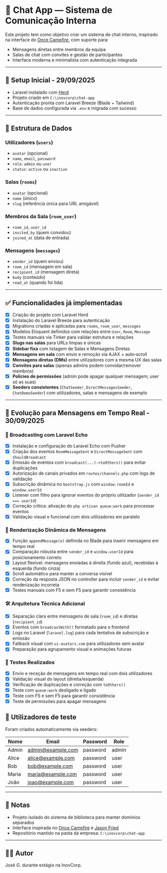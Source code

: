 # 💬 Chat App — Sistema de Comunicação Interna

Este projeto tem como objetivo criar um sistema de chat interno, inspirado na interface do [Once Campfire](https://once.com/campfire), com suporte para:

-   Mensagens diretas entre membros da equipa
-   Salas de chat com convites e gestão de participantes
-   Interface moderna e minimalista com autenticação integrada

---

## 🚀 Setup Inicial - 29/09/2025

-   Laravel instalado com [Herd](https://herd.laravel.com/)
-   Projeto criado em `C:\inovcorp\chat-app`
-   Autenticação pronta com Laravel Breeze (Blade + Tailwind)
-   Base de dados configurada via `.env` e migrada com sucesso

---

## 🧱 Estrutura de Dados

### Utilizadores (`users`)

-   `avatar` (opcional)
-   `name`, `email`, `password`
-   `role`: `admin` ou `user`
-   `status`: `active` ou `inactive`

### Salas (`rooms`)

-   `avatar` (opcional)
-   `name` (único)
-   `slug` (referência única para URL amigável)

### Membros da Sala (`room_user`)

-   `room_id`, `user_id`
-   `invited_by` (quem convidou)
-   `joined_at` (data de entrada)

### Mensagens (`messages`)

-   `sender_id` (quem enviou)
-   `room_id` (mensagem em sala)
-   `recipient_id` (mensagem direta)
-   `body` (conteúdo)
-   `read_at` (quando foi lida)

---

## ✅ Funcionalidades já implementadas

-   [x] Criação do projeto com Laravel Herd
-   [x] Instalação do Laravel Breeze para autenticação
-   [x] Migrations criadas e aplicadas para `rooms`, `room_user`, `messages`
-   [x] Modelos Eloquent definidos com relações entre `User`, `Room`, `Message`
-   [x] Testes manuais via Tinker para validar estrutura e relações
-   [x] **Slugs nas salas** para URLs limpas e únicas
-   [x] **Sidebar fixa** com listagem de Salas e Mensagens Diretas
-   [x] **Mensagens em sala** com envio e remoção via AJAX + auto‑scroll
-   [x] **Mensagens diretas (DMs)** entre utilizadores com a mesma UX das salas
-   [x] **Convites para salas** (apenas admins podem convidar/remover membros)
-   [x] **Policies de permissões** (admin pode apagar qualquer mensagem; user só as suas)
-   [x] **Seeders consistentes** (`ChatSeeder`, `DirectMessagesSeeder`, `ChatDemoSeeder`) com utilizadores, salas e mensagens de exemplo

---

## 🔄 Evolução para Mensagens em Tempo Real - 30/09/2025

### 📡 Broadcasting com Laravel Echo

-   [x] Instalação e configuração do Laravel Echo com Pusher
-   [x] Criação dos eventos `RoomMessageSent` e `DirectMessageSent` com `ShouldBroadcast`
-   [x] Emissão de eventos com `broadcast(...)->toOthers()` para evitar duplicações
-   [x] Autorização de canais privados em `routes/channels.php` com logs de validação
-   [x] Subscrição dinâmica no `bootstrap.js` com `window.roomId` e `window.userId`
-   [x] Listener com filtro para ignorar eventos do próprio utilizador (`sender_id === userId`)
-   [x] Correção crítica: ativação do `php artisan queue:work` para processar eventos
-   [x] Validação visual e funcional com dois utilizadores em paralelo

### 💬 Renderização Dinâmica de Mensagens

-   [x] Função `appendMessage(e)` definida no Blade para inserir mensagens em tempo real
-   [x] Comparação robusta entre `sender_id` e `window.userId` para posicionamento correto
-   [x] Layout flexível: mensagens enviadas à direita (fundo azul), recebidas à esquerda (fundo cinza)
-   [x] Scroll automático para manter a conversa visível
-   [x] Correção da resposta JSON no controller para incluir `sender_id` e evitar renderização incorreta
-   [x] Testes manuais com F5 e sem F5 para garantir consistência

### 🛠️ Arquitetura Técnica Adicional

-   [x] Separação clara entre mensagens de sala (`room_id`) e diretas (`recipient_id`)
-   [x] Eventos com `broadcastWith()` formatado para o frontend
-   [x] Logs no Laravel (`laravel.log`) para cada tentativa de subscrição e emissão
-   [x] Fallback visual com `ui-avatars.com` para utilizadores sem avatar
-   [x] Preparação para agrupamento visual e animações futuras

### 🧪 Testes Realizados

-   [x] Envio e receção de mensagens em tempo real com dois utilizadores
-   [x] Validação visual do layout (direita/esquerda)
-   [x] Verificação de duplicações e correção com `toOthers()`
-   [x] Teste com `queue:work` desligado e ligado
-   [x] Teste com F5 e sem F5 para garantir consistência
-   [x] Teste de permissões para apagar mensagens

## 👥 Utilizadores de teste

Foram criados automaticamente via seeders:

| Nome  | Email             | Password | Role  |
| ----- | ----------------- | -------- | ----- |
| Admin | admin@example.com | password | admin |
| Alice | alice@example.com | password | user  |
| Bob   | bob@example.com   | password | user  |
| Maria | maria@example.com | password | user  |
| João  | joao@example.com  | password | user  |

---

## 📎 Notas

-   Projeto isolado do sistema de biblioteca para manter domínios separados
-   Interface inspirada no [Once Campfire](https://once.com/campfire) e [Jason Fried](https://x.com/jasonfried/status/1748097864625205586)
-   Repositório mantido na pasta da empresa: `C:\inovcorp\chat-app`

---

## 👨‍💻 Autor

José G. durante estágio na InovCorp.
